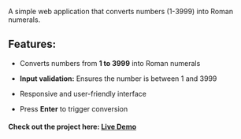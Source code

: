 A simple web application that converts numbers (1-3999) into Roman numerals.

## Features:

- Converts numbers from **1 to 3999** into Roman numerals
  
- **Input validation:** Ensures the number is between 1 and 3999
  
- Responsive and user-friendly interface
  
- Press **Enter** to trigger conversion

#### Check out the project here: [Live Demo](https://estherlein.github.io/Roman-Numeral-Converter/)
